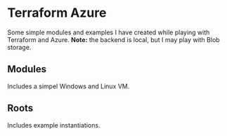 # Terraform Azure
Some simple modules and examples I have created while playing with Terraform and Azure.
**Note:** the backend is local, but I may play with Blob storage.

## Modules
Includes a simpel Windows and Linux VM.

## Roots
Includes example instantiations.

